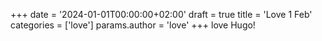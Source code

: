 +++
date = '2024-01-01T00:00:00+02:00'
draft = true
title = 'Love 1 Feb'
categories = ['love']
params.author = 'love'
+++
love Hugo!
